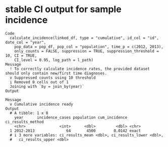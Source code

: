 # stable CI output for sample incidence

    Code
      calculate_incidence(linked_df, type = "cumulative", id_col = "id", date_col = "year",
        pop_data = pop_df, pop_col = "population", time_p = c(2012, 2013),
        only_counts = FALSE, suppression = TRUE, suppression_threshold = 10, CI = TRUE,
        CI_level = 0.95, log_path = l_path)
    Message
      ! To correctly calculate incidence rates, the provided dataset should only contain new/first time diagnoses.
      v Suppressed counts using 10 threshold
      i Removed 0 cells out of 1
      Joining with `by = join_by(year)`
    Output
      
    Message
      v Cumulative incidence ready
    Output
      # A tibble: 1 x 8
        year      incidence_cases population cum_incidence ci_results_method
        <chr>               <int>      <dbl>         <dbl> <chr>            
      1 2012-2013              64       4500        0.0142 exact            
      # i 3 more variables: ci_results_mean <dbl>, ci_results_lower <dbl>,
      #   ci_results_upper <dbl>

